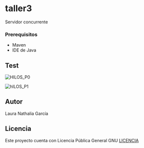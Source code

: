 # taller3

Servidor concurrente

### Prerequisitos

* Maven
* IDE de Java

## Test

![HILOS_P0](https://github.com/lrn000/taller3P2/blob/main/imgenes/HILOS_P0.png)

![hILOS_P1](https://github.com/lrn000/taller3P2/blob/main/imgenes/hILOS_P1.png)

## Autor

Laura Nathalia García


## Licencia

Este proyecto cuenta con Licencia Pública General GNU [LICENCIA](http://www.gnu.org/licenses/gpl-3.0.html) 
